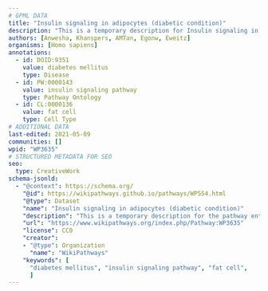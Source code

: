 ```yaml
---
# GPML DATA
title: "Insulin signaling in adipocytes (diabetic condition)"
description: "This is a temporary description for Insulin signaling in adipocytes (diabetic condition)"
authors: [Anwesha, Khanspers, AMTan, Egonw, Eweitz]
organisms: [Homo sapiens]
annotations:
  - id: DOID:9351
    value: diabetes mellitus
    type: Disease
  - id: PW:0000143
    value: insulin signaling pathway
    type: Pathway Ontology
  - id: CL:0000136
    value: fat cell
    type: Cell Type
# ADDITIONAL DATA
last-edited: 2021-05-09
communities: []
wpid: "WP3635"
# STRUCTURED METADATA FOR SEO
seo:
  type: CreativeWork
schema-jsonld:
  - "@context": https://schema.org/
    "@id": https://wikipathways.github.io/pathways/WP554.html
    "@type": Dataset
    "name": "Insulin signaling in adipocytes (diabetic condition)"
    "description": "This is a temporary description for the pathway entitled: Insulin signaling in adipocytes (diabetic condition)"
    "url": "https://www.wikipathways.org/index.php/Pathway:WP3635"
    "license": CC0
    "creator":
    - "@type": Organization
      "name": "WikiPathways"
    "keywords": [
      "diabetes mellitus", "insulin signaling pathway", "fat cell",
      ]
---
```

